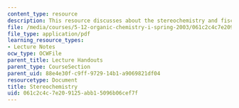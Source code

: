 ```yaml
---
content_type: resource
description: This resource discusses about the stereochemistry and fischer projections.
file: /media/courses/5-12-organic-chemistry-i-spring-2003/061c2c4c7e209125abb15096b06cef7f_06.pdf
file_type: application/pdf
learning_resource_types:
- Lecture Notes
ocw_type: OCWFile
parent_title: Lecture Handouts
parent_type: CourseSection
parent_uid: 88e4e30f-c9ff-9729-14b1-a9069821df04
resourcetype: Document
title: Stereochemistry
uid: 061c2c4c-7e20-9125-abb1-5096b06cef7f
---
```

